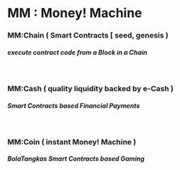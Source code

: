#   MM : Money! Machine


###   MM:Chain ( Smart Contracts [ seed, genesis )
##### execute contract code from a Block in a Chain


<br />


###   MM:Cash ( quality liquidity backed by e-Cash )
##### Smart Contracts based Financial Payments


<br />


###   MM:Coin ( instant Money! Machine ) 
##### BolaTangkas Smart Contracts based Gaming
